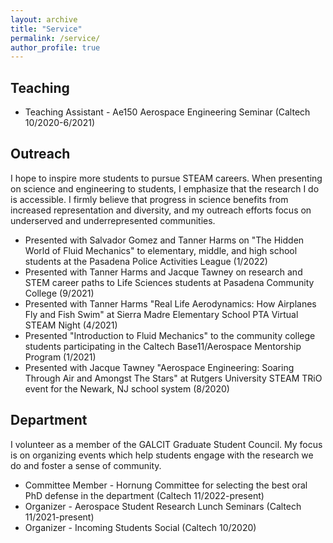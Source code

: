 ```yaml
---
layout: archive
title: "Service"
permalink: /service/
author_profile: true
---
```


<h2>Teaching</h2>

<ul>
	<li>Teaching Assistant - Ae150 Aerospace Engineering Seminar (Caltech 10/2020-6/2021) </li>
</ul>

<h2>Outreach</h2>

I hope to inspire more students to pursue STEAM careers. When presenting on science and engineering to students, I emphasize that the research I do is accessible. I firmly believe that progress in science benefits from increased representation and diversity, and my outreach efforts focus on underserved and underrepresented communities.

<ul>
	<li>Presented with Salvador Gomez and Tanner Harms on "The Hidden World of Fluid Mechanics" to elementary, middle, and high school students at the Pasadena Police Activities League (1/2022)</li>
	<li>Presented with Tanner Harms and Jacque Tawney on research and STEM career paths to Life Sciences students at Pasadena Community College (9/2021)</li>
	<li>Presented with Tanner Harms "Real Life Aerodynamics: How Airplanes Fly and Fish Swim" at Sierra Madre Elementary School PTA Virtual STEAM Night (4/2021)</li>
	<li>Presented "Introduction to Fluid Mechanics" to the community college students participating in the Caltech Base11/Aerospace Mentorship Program (1/2021)</li>
	<li>Presented with Jacque Tawney "Aerospace Engineering: Soaring Through Air and Amongst The Stars" at Rutgers University STEAM TRiO event for the Newark, NJ school system (8/2020)</li>
</ul>


<h2>Department</h2>
I volunteer as a member of the GALCIT Graduate Student Council. My focus is on organizing events which help students engage with the research we do and foster a sense of community.
<ul>
	<li>Committee Member - Hornung Committee for selecting the best oral PhD defense in the department (Caltech 11/2022-present) </li>
	<li>Organizer - Aerospace Student Research Lunch Seminars (Caltech 11/2021-present) </li>
	<li>Organizer - Incoming Students Social (Caltech 10/2020) </li>
</ul>